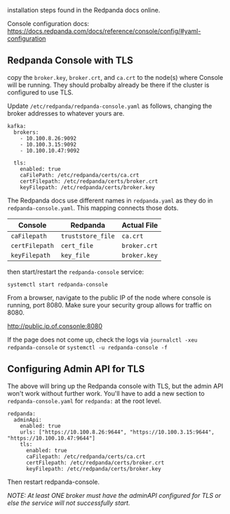 
installation steps found in the Redpanda docs online.

Console configuration docs:  https://docs.redpanda.com/docs/reference/console/config/#yaml-configuration



## Redpanda Console with TLS

copy the `broker.key`, `broker.crt`, and `ca.crt` to the node(s) where Console will be running.   They should probalby already be there if the cluster is configured to use TLS.

Update `/etc/redpanda/redpanda-console.yaml` as follows, changing the broker addresses to whatever yours are.

```
kafka:
  brokers:
    - 10.100.8.26:9092
    - 10.100.3.15:9092
    - 10.100.10.47:9092

  tls:
    enabled: true
    caFilePath: /etc/redpanda/certs/ca.crt
    certFilepath: /etc/redpanda/certs/broker.crt
    keyFilepath: /etc/redpanda/certs/broker.key
```

The Redpanda docs use different names in `redpanda.yaml` as they do in `redpanda-console.yaml`.  This mapping connects those dots.

| Console | Redpanda | Actual File |
|---|---|---|
| `caFilepath` | `truststore_file` | `ca.crt` |
| `certFilepath` | `cert_file` | `broker.crt` |
| `keyFilepath` | `key_file` | `broker.key` |


then start/restart the `redpanda-console` service:

`systemctl start redpanda-console`

From a browser, navigate to the public IP of the node where console is running, port 8080.  Make sure your security group allows for traffic on 8080.

http://public.ip.of.consonle:8080

If the page does not come up, check the logs via `journalctl -xeu redpanda-console` or `systemctl -u redpanda-console -f`


## Configuring Admin API for TLS

The above will bring up the Redpanda console with TLS, but the admin API won't work without further work.  You'll have to add a new section to `redpanda-console.yaml` for `redpanda:` at the root level.   

```
redpanda:
  adminApi:
    enabled: true
    urls: ["https://10.100.8.26:9644", "https://10.100.3.15:9644", "https://10.100.10.47:9644"]
    tls:
      enabled: true
      caFilepath: /etc/redpanda/certs/ca.crt
      certFilepath: /etc/redpanda/certs/broker.crt
      keyFilepath: /etc/redpanda/certs/broker.key
```

Then restart redpanda-console.

_NOTE:  At least ONE broker must have the adminAPI configured for TLS or else the service will not successfully start._

